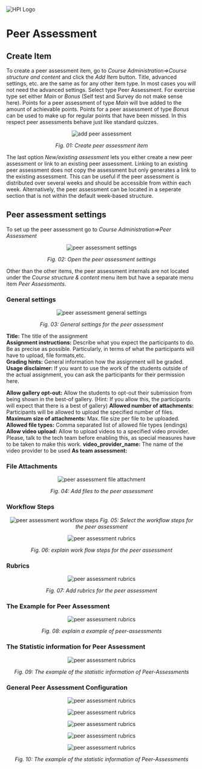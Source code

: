 ![HPI Logo](img/HPI_Logo.png)

# Peer Assessment

## Create Item
To create a peer assessment item, go to *Course Administration=>Course structure and content* and click the *Add Item* button. 
Title, advanced settings, etc. are the same as for any other item type. 
In most cases you will not need the advanced settings.
Select type Peer Assessment. For exercise type set either *Main* or *Bonus* (Self test and Survey do not make sense here). 
Points for a peer assessment of type *Main* will bve added to the amount of achievable points. Points for a peer assessment of type *Bonus* can be used to make up for regular points that have been missed. In this respect peer assessments behave just like standard quizzes. 

<center>

![add peer assessment](img/10/create_pa_item.png)

*Fig. 01: Create peer assessment item*
</center>

The last option *New/existing assessment* lets you either create a new peer assessment or link to an existing peer assessment. Linking to an existing peer assessment does not copy the assessment but only generates a link to the existing assessment. This can be useful if the peer assessment is distributed over several weeks and should be accessible from within each week. Alternatively, the peer assessment can be located in a seperate section that is not within the default week-based structure.

## Peer assessment settings
To set up the peer assessment go to *Course Administration=>Peer Assessment* 

<center>

![peer assessment settings](img/10/pa_settings.png)

*Fig. 02: Open the peer assessment settings* 
</center>

Other than the other items, the peer assessment internals are not located under the *Course structure & content* menu item but have a separate menu item *Peer Assessments*. 

### General settings

<center>

![peer assessment general settings](img/10/pa_general_settings.png)

*Fig. 03: General settings for the peer assessment*
</center>

**Title:** The title of the assignment  
**Assignment instructions:** Describe what you expect the participants to do. Be as precise as possible. Particularly, in terms of what the participants will have to upload, file formats,etc.   
**Grading hints:** General information how the assignment will be graded.  
**Usage disclaimer:** If you want to use the work of the students outside of the actual assignment, you can ask the participants for their permission here.  

**Allow gallery opt-out:** Allow the students to opt-out their submission from being shown  in the best-of gallery. (Hint: If you allow this, the participants will expect that there is a best of gallery)
**Allowed number of attachments:** Participants will be allowed to upload the specified number of files.  
**Maximum size of attachments:** Max. file size per file to be uploaded.  
**Allowed file types:** Comma separated list of allowed file types (endings)
**Allow video upload:** Allow to upload videos to a specified video provider. Please, talk to the tech team before enabling this, as special measures have to be taken to make this work.
**video_provider_name:** The name of the video provider to be used 
**As team assessment:**


### File Attachments

<center>

![peer assessment file attachment](img/10/pa_files.png)

*Fig. 04: Add files to the peer assessment*
</center>

### Workflow Steps

<center>

![peer assessment workflow steps](img/10/workflow_phases_peer_assessment.png)
*Fig. 05: Select the workflow steps for the peer assessment*
</center>

<center>

![peer assessment rubrics](img/10/workflow_phases_peer_assessment2.png)

*Fig. 06: explain work flow steps for the peer assessment*
</center>

### Rubrics

<center>

![peer assessment rubrics](img/10/grading_rubric_peer_assessment.png)

*Fig. 07: Add rubrics for the peer assessment*
</center>

### The Example for Peer Assessment

<center>

![peer assessment rubrics](img/10/peer-assessment-explain.png)

*Fig. 08: explain a example of peer-assessments*
</center>

### The Statistic information for Peer Assessment

<center>

![peer assessment rubrics](img/10/peer_Assessment_1.png)

*Fig. 09: The example of the statistic information of Peer-Assessments* 
</center>

### General Peer Assessment Configuration

<center>

![peer assessment rubrics](img/10/peer_assessment_2.png)

![peer assessment rubrics](img/10/peer_assessment_3.png)

![peer assessment rubrics](img/10/peer_assessment_4.png)

![peer assessment rubrics](img/10/peer_assessment_5.png)

![peer assessment rubrics](img/10/peer_assessment_6.png)

*Fig. 10: The example of the statistic information of Peer-Assessments* 
</center>
